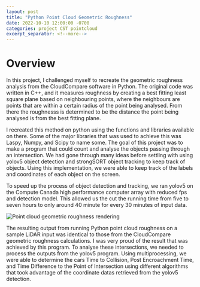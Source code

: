 ```yaml
---
layout: post
title: "Python Point Cloud Geometric Roughness"
date: 2022-10-10 12:00:00 -0700
categories: project CST pointcloud
excerpt_separator: <!--more-->
---
```


# Overview

In this project, I challenged myself to recreate the geometric roughness analysis from the CloudCompare software in Python. The original code was written in C++, and it measures roughness by creating a best fitting least square plane based on neighbouring points, where the neighbours are points that are within a certain radius of the point being analysed. From there the roughnesss is determined to be the distance the point being analysed is from the best fitting plane.

I recreated this method on python using the functions and libraries available
on there. Some of the major libraries that was used to achieve this was Laspy,
Numpy, and Scipy to name some. The goal of this project was to make a program
that could count and analyse
the objects passing through an intersection. We had gone through many ideas
before settling with using yolov5 object detection and strongSORT object
tracking to keep track of objects. Using this implementation, we were able to
keep track of the labels and coordinates of each object on the screen.

To speed up the process of object detection and tracking, we ran yolov5 on the
Compute Canada high performance computer array with reduced fps and detection
model. This allowed us the cut the running time from five to seven hours to
only around 40 minute for every 30 minutes of input data.

![Point cloud geometric roughness rendering](/assets/images/python_geo_roughness/roughness0.3road1.jpg)

The resulting output from running Python point cloud roughness on a sample LiDAR input was identical to those from the CloudCompare geometric roughness calculations. I was very proud of the result that was achieved by this program. To analyse these intersections, we needed to process the outputs from the
yolov5 program. Using multiprocessing, we were able to determine the cars Time
to Collision, Post Encroachment Time, and Time Difference to the Point of
Intersection using different algorithms that took advantage of the coordinate
datas retrieved from the yolov5 detection.


